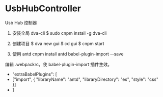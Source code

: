 # UsbHubController
Usb Hub 控制器


1. 安装全局 dva-cli
$ sudo cnpm install -g dva-cli


2. 创建项目
$ dva new gui
$ cd gui
$ cnpm start



3. 使用 antd
cnpm install antd babel-plugin-import --save

编辑 .webpackrc，使 babel-plugin-import 插件生效。


+  "extraBabelPlugins": [
+    ["import", { "libraryName": "antd", "libraryDirectory": "es", "style": "css" }]
+  ]